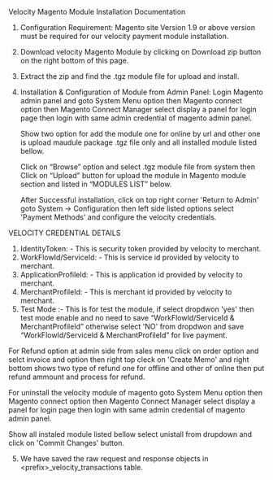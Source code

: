 Velocity Magento Module Installation Documentation 

1.	Configuration Requirement: Magento site Version 1.9 or above version must be required for our velocity payment module installation.

2.	Download velocity Magento Module by clicking on Download zip button on the right bottom of this page.

3.  Extract the zip and find the .tgz module file for upload and install. 

4.	Installation & Configuration of Module from Admin Panel:
	  Login Magento admin panel and goto System Menu option then Magento connect option then Magento Connect Manager select display a panel for login page then login with same admin credential of magento admin panel.

	  Show two option for add the module one for online by url and other one is upload maudule package .tgz file only and all installed module listed bellow.

	  Click on “Browse” option and select .tgz module file from system then Click on “Upload” button for upload the module in Magento module section and listed in “MODULES LIST” below.

	  After Successful installation, click on top right corner 'Return to Admin' goto System -> Configuration then left side listed options select 'Payment Methods' and configure the velocity credentials.

VELOCITY CREDENTIAL DETAILS
1.	IdentityToken: - This is security token provided by velocity to merchant.
2.	WorkFlowId/ServiceId: - This is service id provided by velocity to merchant.
3.	ApplicationProfileId: - This is application id provided by velocity to merchant.
4.	MerchantProfileId: - This is merchant id provided by velocity to merchant.
5.	Test Mode :- This is for test the module, if select dropdwon 'yes' then test mode enable and no need to save “WorkFlowId/ServiceId & MerchantProfileId” otherwise select 'NO' from dropdwon and save  “WorkFlowId/ServiceId & MerchantProfileId” for live payment.

For Refund option at admin side from sales menu click on order option and selct invoice and option then right top cleck on 'Create Memo' and right bottom shows two type of refund one for offline and other of online then put refund ammount and process for refund.

For uninstall the velocity module of magento goto System Menu option then Magento connect option then Magento Connect Manager select display a panel for login page then login with same admin credential of magento admin panel.

Show all instaled module listed bellow select unistall from drupdown and click on 'Commit Changes' button.

5.  We have saved the raw request and response objects in &lt;prefix&gt;_velocity_transactions table.